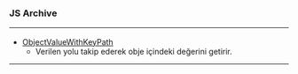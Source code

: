 ### JS Archive<hr>

- [ObjectValueWithKeyPath](ObjectValueWithKeyPath)
  - Verilen yolu takip ederek obje içindeki değerini getirir.
<hr>